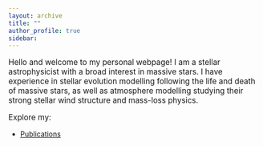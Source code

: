 ```yaml
---
layout: archive
title: ""
author_profile: true
sidebar:
---
```


<!--
<link rel="stylesheet" href="/assets/css/style.css">

<div class="bg-container">
  <div class="bg-image"></div>
  <div class="bg-image"></div>
  <div class="bg-image"></div>
</div>
-->



<!-- Content of the page -->
<p style="font-size: 1.1em;">Hello and welcome to my personal webpage! I am a stellar astrophysicist with a broad interest in massive stars. I have experience in stellar evolution modelling following the life and death of massive stars, as well as atmosphere modelling studying their strong stellar wind structure and mass-loss physics.</p>

<p style="font-size: 1.1em;">Explore my:</p>

- [Publications](/publications/)


